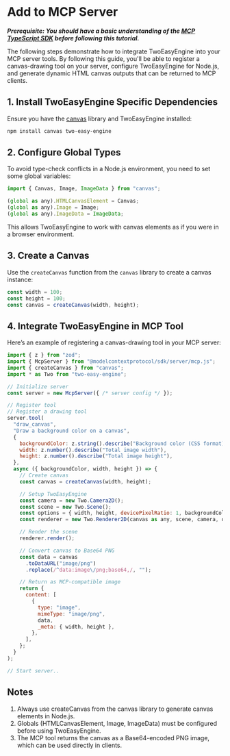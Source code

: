 # Add to MCP Server

***Prerequisite: You should have a basic understanding of the [MCP TypeScript SDK](https://github.com/modelcontextprotocol/typescript-sdk)
 before following this tutorial.***

The following steps demonstrate how to integrate TwoEasyEngine into your MCP server tools. By following this guide, you'll be able to register a canvas-drawing tool on your server, configure TwoEasyEngine for Node.js, and generate dynamic HTML canvas outputs that can be returned to MCP clients.

## 1. Install TwoEasyEngine Specific Dependencies
Ensure you have the [canvas](https://www.npmjs.com/package/canvas) library and TwoEasyEngine installed:
```bash
npm install canvas two-easy-engine
```

## 2. Configure Global Types
To avoid type-check conflicts in a Node.js environment, you need to set some global variables:
```js
import { Canvas, Image, ImageData } from "canvas";

(global as any).HTMLCanvasElement = Canvas;
(global as any).Image = Image;
(global as any).ImageData = ImageData;
```
This allows TwoEasyEngine to work with canvas elements as if you were in a browser environment.

## 3. Create a Canvas
Use the `createCanvas` function from the `canvas` library to create a canvas instance:
```js
const width = 100;
const height = 100;
const canvas = createCanvas(width, height);
```

## 4. Integrate TwoEasyEngine in MCP Tool
Here’s an example of registering a canvas-drawing tool in your MCP server:

```js
import { z } from "zod";
import { McpServer } from "@modelcontextprotocol/sdk/server/mcp.js";
import { createCanvas } from "canvas";
import * as Two from "two-easy-engine";

// Initialize server
const server = new McpServer({ /* server config */ });

// Register tool
// Register a drawing tool
server.tool(
  "draw_canvas",
  "Draw a background color on a canvas",
  {
    backgroundColor: z.string().describe("Background color (CSS format)"),
    width: z.number().describe("Total image width"),
    height: z.number().describe("Total image height"),
  },
  async ({ backgroundColor, width, height }) => {
    // Create canvas
    const canvas = createCanvas(width, height);

    // Setup TwoEasyEngine
    const camera = new Two.Camera2D();
    const scene = new Two.Scene();
    const options = { width, height, devicePixelRatio: 1, backgroundColor };
    const renderer = new Two.Renderer2D(canvas as any, scene, camera, options);

    // Render the scene
    renderer.render();

    // Convert canvas to Base64 PNG
    const data = canvas
      .toDataURL("image/png")
      .replace(/^data:image\/png;base64,/, "");

    // Return as MCP-compatible image
    return {
      content: [
        {
          type: "image",
          mimeType: "image/png",
          data,
          _meta: { width, height },
        },
      ],
    };
  }
);

// Start server..
```

## Notes

1. Always use createCanvas from the canvas library to generate canvas elements in Node.js.
2. Globals (HTMLCanvasElement, Image, ImageData) must be configured before using TwoEasyEngine.
3. The MCP tool returns the canvas as a Base64-encoded PNG image, which can be used directly in clients.

